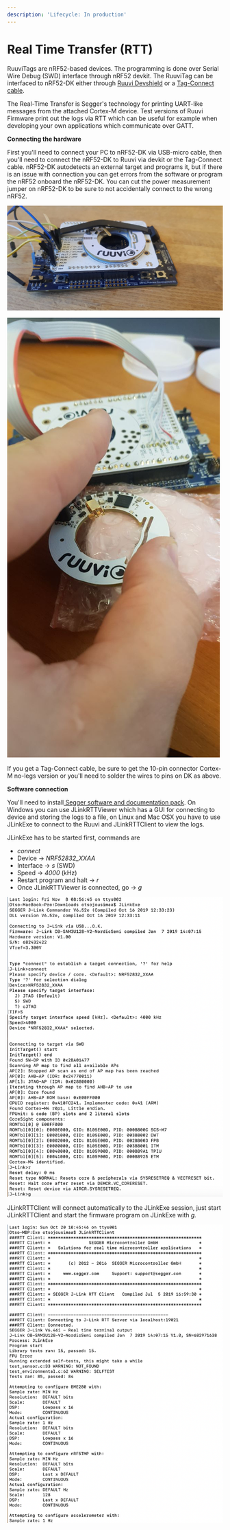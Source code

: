 ```yaml
---
description: 'Lifecycle: In production'
---
```


# Real Time Transfer \(RTT\)

RuuviTags are nRF52-based devices. The programming is done over Serial Wire Debug \(SWD\) interface through nRF52 devkit. The RuuviTag can be interfaced to nRF52-DK either through [Ruuvi Devshield](https://shop.ruuvi.com/product/devkit/) or a [Tag-Connect cable](http://www.tag-connect.com/TC2030-CTX-NL).

The Real-Time Transfer is Segger's technology for printing UART-like messages from the attached Cortex-M device. Test versions of Ruuvi Firmware print out the logs via RTT which can be useful for example when developing your own applications which communicate over GATT. 

**Connecting the hardware**

First you'll need to connect your PC to nRF52-DK via USB-micro cable, then you'll need to connect the nRF52-DK to Ruuvi via devkit or the Tag-Connect cable. nRF52-DK autodetects an external target and programs it, but if there is an issue with connection you can get errors from the software or program the nRF52 onboard the nRF52-DK. You can cut the power measurement jumper on nRF52-DK to be sure to not accidentally connect to the wrong nRF52. 

![RuuviTag zip-tied to devkit with soldered wires for debugging.](../.gitbook/assets/image%20%283%29.png)

![Programming a RuuviTag with DK and Tag-connect cable](../.gitbook/assets/image%20%286%29.png)

If you get a Tag-Connect cable, be sure to get the 10-pin connector Cortex-M no-legs version or you'll need to solder the wires to pins on DK as above.

**Software connection**

You'll need to install[ Segger software and documentation pack](https://www.segger.com/downloads/jlink/). On Windows you can use JLinkRTTViewer which has a GUI for connecting to device and storing the logs to a file, on Linux and Mac OSX you have to use JLinkExe to connect to the Ruuvi and JLinkRTTClient to view the logs.

JLinkExe has to be started first, commands are

* _connect_
* Device -&gt; _NRF52832\_XXAA_
* Interface -&gt; _s_ \(SWD\)
* Speed -&gt; _4000_ \(kHz\)
* Restart program and halt -&gt; _r_
* Once JLinkRTTViewer is connected, go -&gt; _g_

![JLinkExe connected to Ruuvi](../.gitbook/assets/image%20%287%29.png)

JLinkRTTClient will connect automatically to the JLinkExe session, just start JLinkRTTClient and start the firmware program on JLinkExe with _g._

![RTT Logs](../.gitbook/assets/image.png)



